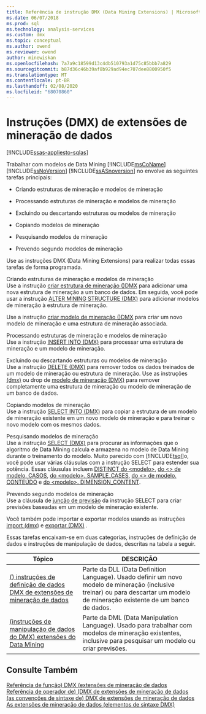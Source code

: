 ```yaml
---
title: Referência de instrução DMX (Data Mining Extensions) | Microsoft Docs
ms.date: 06/07/2018
ms.prod: sql
ms.technology: analysis-services
ms.custom: dmx
ms.topic: conceptual
ms.author: owend
ms.reviewer: owend
author: minewiskan
ms.openlocfilehash: 7a7a9c18599d13c4db510793a1d75c85bbb7a829
ms.sourcegitcommit: b87d36c46b39af8b929ad94ec707dee8800950f5
ms.translationtype: MT
ms.contentlocale: pt-BR
ms.lasthandoff: 02/08/2020
ms.locfileid: "68070860"
---
```

# <a name="data-mining-extensions-dmx-statements"></a>Instruções (DMX) de extensões de mineração de dados
[!INCLUDE[ssas-appliesto-sqlas](../includes/ssas-appliesto-sqlas.md)]

  Trabalhar com modelos de Data Mining [!INCLUDE[msCoName](../includes/msconame-md.md)] [!INCLUDE[ssNoVersion](../includes/ssnoversion-md.md)] [!INCLUDE[ssASnoversion](../includes/ssasnoversion-md.md)] no envolve as seguintes tarefas principais:  
  
-   Criando estruturas de mineração e modelos de mineração  
  
-   Processando estruturas de mineração e modelos de mineração  
  
-   Excluindo ou descartando estruturas ou modelos de mineração  
  
-   Copiando modelos de mineração  
  
-   Pesquisando modelos de mineração  
  
-   Prevendo segundo modelos de mineração  
  
 Use as instruções DMX (Data Mining Extensions) para realizar todas essas tarefas de forma programada.  
  
 Criando estruturas de mineração e modelos de mineração  
 Use a instrução [criar estrutura de mineração &#40;&#41;DMX](../dmx/create-mining-structure-dmx.md) para adicionar uma nova estrutura de mineração a um banco de dados. Em seguida, você pode usar a instrução [ALTER MINING STRUCTURE &#40;DMX&#41;](../dmx/alter-mining-structure-dmx.md) para adicionar modelos de mineração à estrutura de mineração.  
  
 Use a instrução [criar modelo de mineração &#40;&#41;DMX](../dmx/create-mining-model-dmx.md) para criar um novo modelo de mineração e uma estrutura de mineração associada.  
  
 Processando estruturas de mineração e modelos de mineração  
 Use a instrução [INSERT INTO &#40;DMX&#41;](../dmx/insert-into-dmx.md) para processar uma estrutura de mineração e um modelo de mineração.  
  
 Excluindo ou descartando estruturas ou modelos de mineração  
 Use a instrução [DELETE &#40;DMX&#41;](../dmx/delete-dmx.md) para remover todos os dados treinados de um modelo de mineração ou estrutura de mineração. Use as instruções [&#40;dmx&#41;](../dmx/drop-mining-structure-dmx.md) ou drop de [modelo de mineração &#40;DMX&#41;](../dmx/drop-mining-model-dmx.md) para remover completamente uma estrutura de mineração ou modelo de mineração de um banco de dados.  
  
 Copiando modelos de mineração  
 Use a instrução [SELECT INTO &#40;DMX&#41;](../dmx/select-into-dmx.md) para copiar a estrutura de um modelo de mineração existente em um novo modelo de mineração e para treinar o novo modelo com os mesmos dados.  
  
 Pesquisando modelos de mineração  
 Use a instrução [SELECT &#40;DMX&#41;](../dmx/select-dmx.md) para procurar as informações que o algoritmo de Data Mining calcula e armazena no modelo de Data Mining durante o treinamento do modelo. Muito parecido com [!INCLUDE[tsql](../includes/tsql-md.md)]o, você pode usar várias cláusulas com a instrução SELECT para estender sua potência. Essas cláusulas incluem [DISTINCT do \<modelo>](../dmx/select-distinct-from-model-dmx.md), [do \<> de modelo. CASOS](../dmx/select-from-model-cases-dmx.md), [do \<modelo>. SAMPLE_CASES](../dmx/select-from-model-sample-cases-dmx.md), [do \<> de modelo. CONTEÚDO](../dmx/select-from-model-content-dmx.md) e [do \<modelo>. DIMENSION_CONTENT](../dmx/select-from-model-dimension-content-dmx.md).  
  
 Prevendo segundo modelos de mineração  
 Use a cláusula de [junção de previsão](../dmx/select-from-model-prediction-join-dmx.md) da instrução SELECT para criar previsões baseadas em um modelo de mineração existente.  
  
 Você também pode importar e exportar modelos usando as instruções [import &#40;dmx&#41;](../dmx/import-dmx.md) e [exportar &#40;DMX&#41;](../dmx/export-dmx.md) .  
  
 Essas tarefas encaixam-se em duas categorias, instruções de definição de dados e instruções de manipulação de dados, descritas na tabela a seguir.  
  
|Tópico|DESCRIÇÃO|  
|-----------|-----------------|  
|[&#40;&#41; instruções de definição de dados DMX de extensões de mineração de dados](../dmx/dmx-statements-data-definition.md)|Parte da DLL (Data Definition Language). Usado definir um novo modelo de mineração (inclusive treinar) ou para descartar um modelo de mineração existente de um banco de dados.|  
|[&#40;instruções de manipulação de dados do DMX&#41; extensões do Data Mining](../dmx/dmx-statements-data-manipulation.md)|Parte da DML (Data Manipulation Language). Usado para trabalhar com modelos de mineração existentes, inclusive para pesquisar um modelo ou criar previsões.|  
  
## <a name="see-also"></a>Consulte Também  
 [Referência de função&#41; DMX &#40;extensões de mineração de dados](../dmx/data-mining-extensions-dmx-function-reference.md)   
 [Referência de operador de&#41; &#40;DMX de extensões de mineração de dados](../dmx/data-mining-extensions-dmx-operator-reference.md)   
 [&#40;as convenções de sintaxe de&#41; DMX de extensões de mineração de dados](../dmx/data-mining-extensions-dmx-syntax-conventions.md)   
 [As extensões de mineração de dados &#40;elementos de sintaxe DMX&#41;](../dmx/data-mining-extensions-dmx-syntax-elements.md)  
  
  
